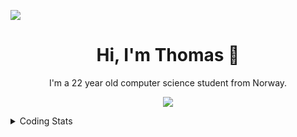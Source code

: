 ![](https://komarev.com/ghpvc/?username=thomasandersr)
<h1 align="center">Hi, I'm Thomas 👋</h1>
<p align="center">I'm a 22 year old computer science student from Norway.</p>
<p align="center">
  <a href="https://skillicons.dev">
    <img src="https://skillicons.dev/icons?i=py,java,kotlin,c,postgres,androidstudio,windows,apple,linux,coding=cute" />
  </a>
</p>
<details>
  <summary>Coding Stats</summary>
  
  ![langs](https://wakatime.com/share/@018dcd33-b0c3-4552-838a-c9e9416e2926/fe97d984-4b06-4678-aa4a-d12048a7a191.svg)
</details>
